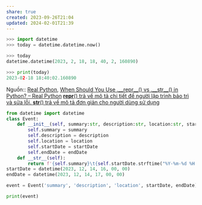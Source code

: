 ```yaml
---
share: true
created: 2023-09-26T21:04
updated: 2024-02-01T21:39
---
```


```python
>>> import datetime
>>> today = datetime.datetime.now()

>>> today
datetime.datetime(2023, 2, 18, 18, 40, 2, 160890)

>>> print(today)
2023-02-18 18:40:02.160890
```
Nguồn:: [Real Python](../../../../../%CE%9E%20Ngu%E1%BB%93n%20v%C3%A0%20t%C3%A0i%20nguy%C3%AAn%20h%E1%BB%97%20tr%E1%BB%A3/%CE%9E%20Ngu%E1%BB%93n/Real%20Python.md), [When Should You Use .\_\_repr\_\_() vs .\_\_str\_\_() in Python? – Real Python](https://realpython.com/python-repr-vs-str/)
[__repr__() trả về mô tả chi tiết để người lập trình bảo trì và sửa lỗi. __str__() trả về mô tả đơn giản cho người dùng sử dụng](./__repr__()%20tr%E1%BA%A3%20v%E1%BB%81%20m%C3%B4%20t%E1%BA%A3%20chi%20ti%E1%BA%BFt%20%C4%91%E1%BB%83%20ng%C6%B0%E1%BB%9Di%20l%E1%BA%ADp%20tr%C3%ACnh%20b%E1%BA%A3o%20tr%C3%AC%20v%C3%A0%20s%E1%BB%ADa%20l%E1%BB%97i.%20__str__()%20tr%E1%BA%A3%20v%E1%BB%81%20m%C3%B4%20t%E1%BA%A3%20%C4%91%C6%A1n%20gi%E1%BA%A3n%20cho%20ng%C6%B0%E1%BB%9Di%20d%C3%B9ng%20s%E1%BB%AD%20d%E1%BB%A5ng.md) 

```python
from datetime import datetime
class Event:
    def __init__(self, summary:str, description:str, location:str, startDate:datetime, endDate:datetime):
        self.summary = summary
        self.description = description
        self.location = location
        self.startDate = startDate
        self.endDate = endDate
    def __str__(self):
        return f'{self.summary}\t{self.startDate.strftime("%Y-%m-%d %H:%M:%S")}'
startDate = datetime(2023, 12, 14, 16, 00, 00)
endDate = datetime(2023, 12, 14, 17, 00, 00)

event = Event('summary', 'description', 'location', startDate, endDate)

print(event)
```